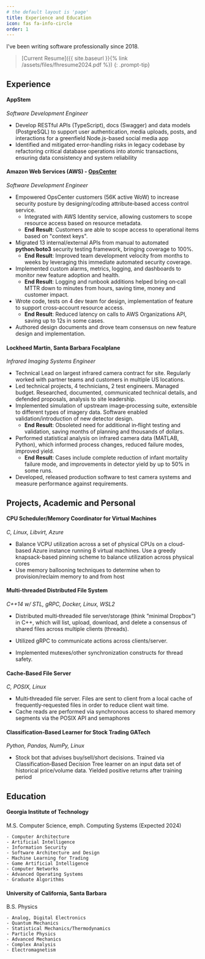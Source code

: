 ```yaml
---
# the default layout is 'page'
title: Experience and Education
icon: fas fa-info-circle
order: 1
---
```


I've been writing software professionally since 2018.

> [Current Resume]({{ site.baseurl }}{% link /assets/files/fhresume2024.pdf %})
{: .prompt-tip}

## Experience
#### AppStem
*Software Development Engineer*
- Develop RESTful APIs (TypeScript), docs (Swagger) and data models (PostgreSQL) to support user authentication, media uploads, posts, and interactions for a greenfield Node.js-based social media app
- Identified and mitigated error-handling risks in legacy codebase by refactoring critical database operations into atomic transactions, ensuring data consistency and system reliability


#### Amazon Web Services (AWS) - [OpsCenter](https://docs.aws.amazon.com/systems-manager/latest/userguide/OpsCenter.html)
*Software Development Engineer*
    
- Empowered OpsCenter customers (56K active WoW) to increase security posture by designing/coding attribute‑based access control service.
    - Integrated with AWS Identity service, allowing customers to scope resource access based on resource metadata.
    - __End Result__: Customers are able to scope access to operational items based on "context keys".
- Migrated 13 internal/external APIs from manual to automated __python__/__boto3__ security testing framework, bringing coverage to 100%.
    - __End Result__: Improved team development velocity from months to weeks by leveraging this immediate automated security coverage.
- Implemented custom alarms, metrics, logging, and dashboards to monitor new feature adoption and health. 
    - __End Result__: Logging and runbook additions helped bring on‑call MTTR down to minutes from hours, saving time, money and customer impact.
- Wrote code, tests on 4 dev team for design, implementation of feature to support cross‑account resource access.
    - __End Result__: Reduced latency on calls to AWS Organizations API, saving up to 12s in some cases.
- Authored design documents and drove team consensus on new feature design and implementation.



#### Lockheed Martin, Santa Barbara Focalplane
*Infrared Imaging Systems Engineer*

- Technical Lead on largest infrared camera contract for site. Regularly worked with partner teams and customers in multiple US locations.
- Led technical projects, 4 technicians, 2 test engineers. Managed budget. Researched, documented, communicated technical details, and defended proposals, analysis to site leadership.
- Implemented simulation of upstream image‑processing suite, extensible to different types of imagery data. Software enabled validation/introduction of new detector design.
    - __End Result__: Obsoleted need for additional in‑flight testing and validation, saving months of planning and thousands of dollars.
- Performed statistical analysis on infrared camera data (MATLAB, Python), which informed process changes, reduced failure modes, improved yield.
    - __End Result__: Cases include complete reduction of infant mortality failure mode, and improvements in detector yield by up to 50% in some runs.
- Developed, released production software to test camera systems and measure performance against requirements.


## Projects, Academic and Personal

#### CPU Scheduler/Memory Coordinator for Virtual Machines
*C, Linux, Libvirt, Azure*

- Balance VCPU utilization across a set of physical CPUs on a cloud-based Azure instance running 8 virtual machines. Use a greedy knapsack-based pinning scheme to balance utilization across physical cores
- Use memory ballooning techniques to determine when to provision/reclaim memory to and from host

#### Multi‑threaded Distributed File System
*C++14 w/ STL, gRPC, Docker, Linux, WSL2*

- Distributed multi‑threaded file server/storage (think ”minimal Dropbox”) in C++, which will list, upload, download, and delete a consensus of
shared files across multiple clients (threads).

- Utilized gRPC to communicate actions across clients/server.

- Implemented mutexes/other synchronization constructs for thread safety.

#### Cache‑Based File Server
*C, POSIX, Linux*
- Multi‑threaded file server. Files are sent to client from a local cache of frequently‑requested files in order to reduce client wait time.
- Cache reads are performed via synchronous access to shared memory segments via the POSIX API and semaphores

#### Classification‑Based Learner for Stock Trading GATech
*Python, Pandas, NumPy, Linux*
- Stock bot that advises buy/sell/short decisions. Trained via Classification‑Based Decision Tree learner on an input data set of historical
price/volume data. Yielded positive returns after training period

## Education
#### Georgia Institute of Technology
M.S. Computer Science, emph. Computing Systems (Expected 2024)
    
    - Computer Architecture
    - Artificial Intelligence
    - Information Security
    - Software Architecture and Design
    - Machine Learning for Trading
    - Game Artificial Intelligence
    - Computer Networks
    - Advanced Operating Systems
    - Graduate Algorithms

#### University of California, Santa Barbara
B.S. Physics
    
    - Analog, Digital Electronics
    - Quantum Mechanics
    - Statistical Mechanics/Thermodynamics
    - Particle Physics
    - Advanced Mechanics
    - Complex Analysis
    - Electromagnetism
